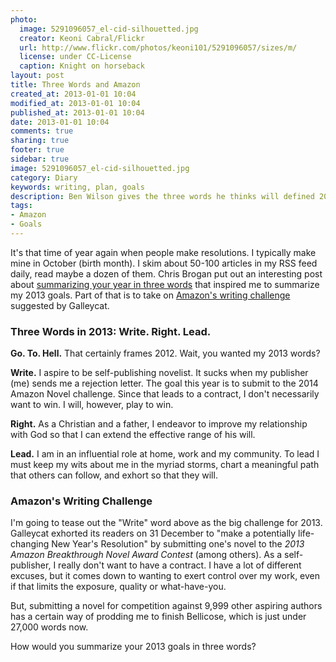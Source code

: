 ```yaml
---
photo:
  image: 5291096057_el-cid-silhouetted.jpg
  creator: Keoni Cabral/Flickr
  url: http://www.flickr.com/photos/keoni101/5291096057/sizes/m/
  license: under CC-License
  caption: Knight on horseback
layout: post
title: Three Words and Amazon
created_at: 2013-01-01 10:04
modified_at: 2013-01-01 10:04
published_at: 2013-01-01 10:04
date: 2013-01-01 10:04
comments: true
sharing: true
footer: true
sidebar: true
image: 5291096057_el-cid-silhouetted.jpg
category: Diary
keywords: writing, plan, goals
description: Ben Wilson gives the three words he thinks will defined 2013.
tags:
- Amazon
- Goals
---
```


It's that time of year again when people make resolutions. I typically make mine in October (birth month). I skim about 50-100 articles in my RSS feed daily, read maybe a dozen of them. Chris Brogan put out an interesting post about [summarizing your year in three words](http://www.chrisbrogan.com/my-3-words-for-2013/) that inspired me to summarize my 2013 goals. Part of that is to take on  [Amazon's writing challenge](http://www.mediabistro.com/galleycat/how-to-submit-your-novel-in-the-new-year_b63061) suggested by Galleycat.

<!-- more -->
### Three Words in 2013: Write. Right. Lead. ###

**Go. To. Hell.** That certainly frames 2012. Wait, you wanted my 2013 words?

**Write.** I aspire to be self-publishing novelist. It sucks when my publisher (me) sends me a rejection letter. The goal
this year is to submit to the 2014 Amazon Novel challenge. Since that leads to a contract, I don't necessarily want to
win. I will, however, play to win.

**Right.** As a Christian and a father, I endeavor to improve my relationship
with God so that I can extend the effective range of his will.

**Lead.** I am in an influential role at home, work and my community. To lead I
must keep my wits about me in the myriad storms, chart a meaningful path that
others can follow, and exhort so that they will.

### Amazon's Writing Challenge ###

I'm going to tease out the "Write" word above as the big challenge for 2013.
Galleycat exhorted its readers on 31 December to "make a potentially life-
changing New Year's Resolution" by submitting one's novel to the *2013 Amazon
Breakthrough Novel Award Contest* (among others). As a self-publisher, I really
don't want to have a contract. I have a lot of different excuses, but it comes
down to wanting to exert control over my work, even if that limits the exposure,
quality or what-have-you.

But, submitting a novel for competition against 9,999 other aspiring authors has
a certain way of prodding me to finish Bellicose, which is just under 27,000
words now.

How would you summarize your 2013 goals in three words?
